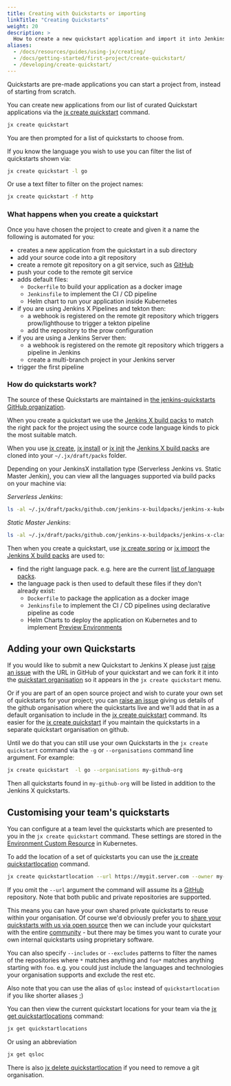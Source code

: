 ```yaml
---
title: Creating with Quickstarts or importing
linkTitle: "Creating Quickstarts"
weight: 20
description: >
  How to create a new quickstart application and import it into Jenkins X
aliases:
  - /docs/resources/guides/using-jx/creating/
  - /docs/getting-started/first-project/create-quickstart/
  - /developing/create-quickstart/
---
```


Quickstarts are pre-made applications you can start a project from, instead of
starting from scratch.

You can create new applications from our list of curated Quickstart applications
via the [jx create quickstart](/commands/jx_create_quickstart/) command.


```sh
jx create quickstart
```

You are then prompted for a list of quickstarts to choose from.

If you know the language you wish to use you can filter the list of quickstarts
shown via:

```sh
jx create quickstart -l go
```

Or use a text filter to filter on the project names:

```sh
jx create quickstart -f http
```

### What happens when you create a quickstart

Once you have chosen the project to create and given it a name the following is
automated for you:

* creates a new application from the quickstart in a sub directory
* add your source code into a git repository
* create a remote git repository on a git service, such as [GitHub](https://github.com)
* push your code to the remote git service
* adds default files:
  * `Dockerfile` to build your application as a docker image
  * `Jenkinsfile` to implement the CI / CD pipeline
  * Helm chart to run your application inside Kubernetes
* if you are using Jenkins X Pipelines and tekton then:
  * a webhook is registered on the remote git repository which triggers prow/lighthouse to trigger a tekton pipeline
  * add the repository to the prow configuration
* if you are using a Jenkins Server then:  
  * a webhook is registered on the remote git repository which triggers a pipeline in Jenkins
  * create a multi-branch project in your Jenkins server
* trigger the first pipeline

### How do quickstarts work?

The source of these Quickstarts are maintained in [the jenkins-quickstarts
GitHub organization](https://github.com/jenkins-x-quickstarts).

When you create a quickstart we use the [Jenkins X build
packs](https://github.com/jenkins-x-buildpacks/jenkins-x-kubernetes) to match
the right pack for the project using the source code language kinds to pick the
most suitable match.

When you use [jx create](/docs/getting-started/setup/create-cluster/), [jx
install](/docs/resources/guides/managing-jx/common-tasks/install-on-cluster/) or [jx
init](/commands/deprecation/) the [Jenkins X build
packs](https://github.com/jenkins-x-buildpacks/jenkins-x-kubernetes) are cloned
into your `~/.jx/draft/packs` folder.

Depending on your JenkinsX installation type (Serverless Jenkins vs. Static
Master Jenkin), you can view all the languages supported via build packs on your
machine via:

*Serverless Jenkins*:
```sh
ls -al ~/.jx/draft/packs/github.com/jenkins-x-buildpacks/jenkins-x-kubernetes/packs
```

*Static Master Jenkins*:
```sh
ls -al ~/.jx/draft/packs/github.com/jenkins-x-buildpacks/jenkins-x-classic/packs
```

Then when you create a quickstart, use [jx create
spring](/docs/resources/guides/using-jx/common-tasks/create-spring/) or [jx
import](/docs/resources/guides/using-jx/creating/import/) the [Jenkins X build
packs](https://github.com/jenkins-x-buildpacks/jenkins-x-kubernetes) are used
to:

* find the right language pack. e.g. here are the current [list of language packs](https://github.com/jenkins-x-buildpacks/jenkins-x-kubernetes/tree/master/packs).
* the language pack is then used to default these files if they don't already exist:
  * `Dockerfile` to package the application as a docker image
  * `Jenkinsfile` to implement the CI / CD pipelines using declarative pipeline as code
  * Helm Charts to deploy the application on Kubernetes and to implement [Preview Environments](/about/concepts/features/#preview-environments)

## Adding your own Quickstarts

If you would like to submit a new Quickstart to Jenkins X please just [raise an
issue](https://github.com/jenkins-x/jx/issues/new?labels=quickstart&title=Add%20quickstart&body=Please%20add%20this%20github%20quickstart:)
with the URL in GitHub of your quickstart and we can fork it it into the
[quickstart organisation](https://github.com/jenkins-x-quickstarts) so it
appears in the `jx create quickstart` menu.

Or if you are part of an open source project and wish to curate your own set of
quickstarts for your project; you can [raise an
issue](https://github.com/jenkins-x/jx/issues/new?labels=quickstart&title=Add%20quickstart&body=Please%20add%20this%20github%20quickstart:)
giving us details of the github organisation where the quickstarts live and
we'll add that in as a default organisation to include in the [jx create
quickstart](/commands/jx_create_quickstart/) command. Its easier for the [jx
create quickstart](/commands/jx_create_quickstart/) if you maintain the
quickstarts in a separate quickstart organisation on github.

Until we do that you can still use your own Quickstarts in the `jx create
quickstart` command via the `-g` or `--organisations` command line argument.
For example:

```sh
jx create quickstart  -l go --organisations my-github-org
```

Then all quickstarts found in `my-github-org` will be listed in addition to the
Jenkins X quickstarts.

## Customising your team's quickstarts

You can configure at a team level the quickstarts which are presented to you in
the `jx create quickstart` command. These settings are stored in the
[Environment Custom Resource](/docs/reference/components/custom-resources/) in
Kubernetes.

To add the location of a set of quickstarts you can use the [jx create
quickstartlocation](/commands/jx_create_quickstartlocation/) command.


```sh
jx create quickstartlocation --url https://mygit.server.com --owner my-quickstarts
```

If you omit the `--url` argument the command will assume its a
[GitHub](https://github.com/) repository. Note that both public and private
repositories are supported.

This means you can have your own shared private quickstarts to reuse within your
organisation. Of course we'd obviously prefer you to [share your quickstarts
with us via open
source](https://github.com/jenkins-x/jx/issues/new?labels=quickstart&title=Add%20quickstart&body=Please%20add%20this%20github%20quickstart:)
then we can include your quickstart with the entire [community](/community/) -
but there may be times you want to curate your own internal quickstarts using
proprietary software.

You can also specify `--includes` or `--excludes` patterns to filter the names
of the repositories where `*` matches anything and `foo*` matches anything
starting with `foo`. e.g. you could just include the languages and technologies
your organisation supports and exclude the rest etc.

Also note that you can use the alias of `qsloc` instead of `quickstartlocation`
if you like shorter aliases ;)

You can then view the current quickstart locations for your team via the [jx get
quickstartlocations](/commands/jx_get_quickstartlocation/) command:

```sh
jx get quickstartlocations
```

Or using an abbreviation

```sh
jx get qsloc
```

There is also [jx delete
quickstartlocation](/commands/jx_delete_quickstartlocation/) if you need to
remove a git organisation.

